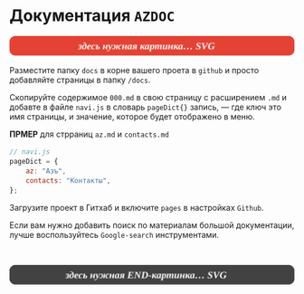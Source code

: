 <div class="navi"><nav id="navi"><!-- js --></nav></div>

# Документация `AZDOC`

<span id="az1-img" class="img" onclick="imgResize()">![img](assets/svg/000-start.svg)</span>

Разместите папку `docs` в корне вашего проета в `github` и просто добавляйте страницы в папку `/docs`.

Скопируйте содержимое `000.md` в свою страницу с расширением `.md` и добавте в файле `navi.js` в словарь `pageDict{}` запись, — где ключ это имя страницы, и значение, которое будет отображено в меню.

**ПРМЕР** для стрраниц `az.md` и `contacts.md`

```js
// navi.js
pageDict = {
	az: "Азъ",
	contacts: "Контакты",
};
```

Загрузите проект в Гитхаб и включите `pages` в настройках `Github`.

Если вам нужно добавить поиск по материалам большой документации, лучше воспользуйтесь `Google-search` инструментами.

<br>

<span id="az2-img-2" class="img" onclick="imgResize()">![img](assets/svg/000-end.svg)</span>

<script src="assets/js/navi.js"></script>

